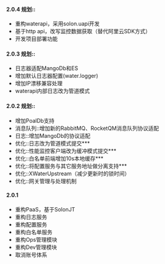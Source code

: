 #### 2.0.4 规划::
* 重构waterapi，采用solon.uapi开发
* 基于http api，改写监控数据获取（替代阿里云SDK方式）
* 开发项目部署功能

#### 2.0.3 规划::
* 日志器适配MangoDb和ES
* 增加默认日志器配置(water.logger)
* 增加IP漂移兼容处理
* waterapi内部日志改为管道模式

#### 2.0.2 规划::
* 增加PoalDb支持
* 消息队列::增加新的RabbitMQ、RocketQM消息队列协议适配
* 日志::增加MangoDb的协议适配
* 优化::日志改为管道模式提交***
* 优化::性能监控客户端改为缓冲模式提交***
* 优化::白名单前端增加10s本地缓存***
* 优化::将配置服务与其它服务地址做分离支持***
* 优化::XWaterUpstream（减少更新时的锁时间）
* 优化::网关管理与处理机制

#### 2.0.1
* 重构PaaS，基于SolonJT
* 重构日志服务
* 重构配置服务
* 重构白名单服务
* 重构Ops管理模块
* 重构Dev管理模块
* 取消账号体系